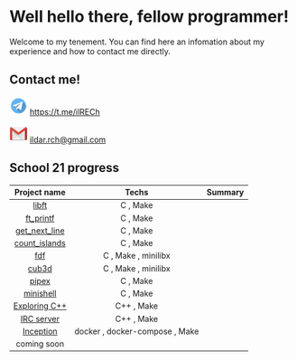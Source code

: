 # Well hello there, fellow programmer!

Welcome to my tenement. You can find here an infomation about my experience and how to contact me directly.


## Contact me!
![Alt text](https://github.com/ilRECh/ilRECh/blob/main/Telegram-icon.png) https://t.me/ilRECh

![Alt text](https://github.com/ilRECh/ilRECh/blob/main/Gmail-icon.png) ildar.rch@gmail.com

## School 21 progress

| Project name | Techs | Summary |
|:---:|:----:|:----:|
|[libft]() | C , Make |  |
|[ft_printf]() | C , Make |  |
|[get_next_line]() | C , Make |  |
|[count_islands]() | C , Make |  |
|[fdf]() | C , Make , minilibx |  |
|[cub3d]() | C , Make , minilibx |  |
|[pipex]() | C , Make |  |
|[minishell]() | C , Make |  |
|[Exploring C++]() | C++ , Make |  |
|[IRC server]() | C++ , Make |  |
|[Inception]() | docker , docker-compose , Make |  |
|coming soon|

